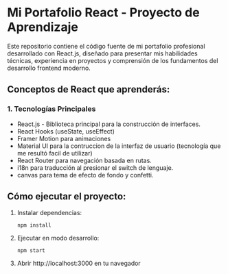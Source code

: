 # Mi Portafolio React - Proyecto de Aprendizaje

Este repositorio contiene el código fuente de mi portafolio profesional desarrollado con React.js, diseñado para presentar mis habilidades técnicas, experiencia en proyectos y comprensión de los fundamentos del desarrollo frontend moderno.

## Conceptos de React que aprenderás:

### 1. **Tecnologías Principales**
- React.js - Biblioteca principal para la construcción de interfaces.
- React Hooks (useState, useEffect)
- Framer Motion para animaciones
- Material UI para la contruccion de la interfaz de usuario (tecnología que me resultó facil de utilizar)
- React Router para navegación basada en rutas.
- i18n para traducción al presionar el switch de lenguaje.
- canvas para tema de efecto de fondo y confetti.

## Cómo ejecutar el proyecto:

1. Instalar dependencias:
   ```
   npm install
   ```

2. Ejecutar en modo desarrollo:
   ```
   npm start
   ```

3. Abrir http://localhost:3000 en tu navegador

